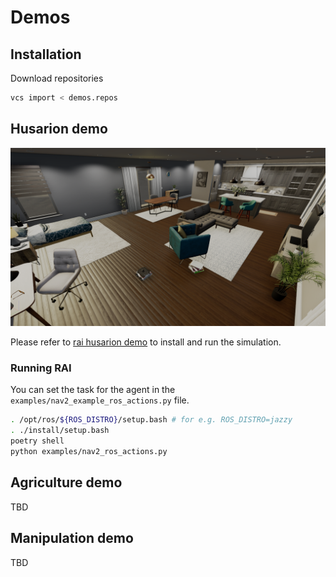 # Demos

## Installation

Download repositories

```bash
vcs import < demos.repos
```

## Husarion demo

![Screenshot1](imgs/o3deSimulation.png)

Please refer to [rai husarion demo][rai husarion demo] to install and run the simulation.

### Running RAI

You can set the task for the agent in the `examples/nav2_example_ros_actions.py` file.

```bash
. /opt/ros/${ROS_DISTRO}/setup.bash # for e.g. ROS_DISTRO=jazzy
. ./install/setup.bash
poetry shell
python examples/nav2_ros_actions.py
```

[rai husarion demo]: https://github.com/RobotecAI/rai-husarion-demo-private

## Agriculture demo

TBD

## Manipulation demo

TBD
